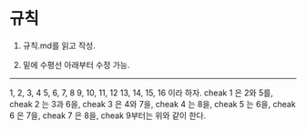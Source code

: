 규칙
====
1. 규칙.md를 읽고 작성.

2. 밑에 수평선 아래부터 수정 가능.
- - -
1, 2, 3, 4
5, 6, 7, 8
9, 10, 11, 12
13, 14, 15, 16
이라 하자.
cheak 1 은 2와 5를, 
cheak 2 는 3과 6을,
cheak 3 은 4와 7을,
cheak 4 는 8을,
cheak 5 는 6을,
cheak 6 은 7을,
cheak 7 은 8을,
cheak 9부터는 위와 같이 한다.